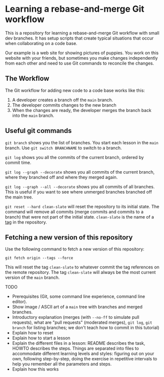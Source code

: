 # Learning a rebase-and-merge Git workflow

This is a repository for learning a rebase-and-merge Git workflow with
small dev branches. It has setup scripts that create typical situations
that occur when collaborating on a code base.

Our example is a web site for showing pictures of puppies. You work on
this website with your friends, but sometimes you make changes
independently from each other and need to use Git commands to reconcile
the changes.

## The Workflow

The Git workflow for adding new code to a code base works like this:

1. A developer creates a branch off the `main` branch.
2. The developer commits changes to the new branch
3. When the changes are ready, the developer merges the branch back into
   the `main` branch.


## Useful git commands

`git branch` shows you the list of branches. You start each lesson in the
`main` branch. Use `git switch BRANCHNAME` to switch to a branch.

`git log` shows you all the commits of the current branch, ordered by
commit time.

`git log --graph --decorate` shows you all commits of the current branch, where they
branched off and where they merged again.

`git log --graph --all --decorate` shows you all commits of all branches.
This is useful if you want to see where unmerged branches branched off
the main tree.

`git reset --hard clean-slate` will reset the repository to its initial
state. The command will remove all commits (merge commits and commits to a
branch) that were not part of the initial state. `clean-slate` is the name
of a [tag](https://git-scm.com/book/en/v2/Git-Basics-Tagging) in the
repository.

## Fetching a new version of this repository

Use the following command to fetch a new version of this repository:

	git fetch origin --tags --force

This will reset the tag `clean-slate` to whatever commit the tag
references on the remote repository. The tag `clean-slate` will always be
the most current version of the `main` branch.


TODO

- Prerequisites (Git, some command line experience, command line editor).
- Show image / ASCII art of a `main` tree with branches and merged
	branches.
- Introductory explanation (merges (with `--no-ff` to simulate pull requests), what are "pull requests" (moderated
	merges), `git log`, `git branch` for listing branches; we don't teach
	how to commit in this tutorial)
- Explain how to reset
- Explain how to start a lesson
- Explain the different files in a lesson: README describes the task,
	HOWTO describes the steps. Things are
	separated into files to accommodate different learning levels and
	styles: figuring out on your own, following step-by-step, doing the
	exercise in repetitive intervals to help you remember all the parameters and steps.
- Explain how this works
